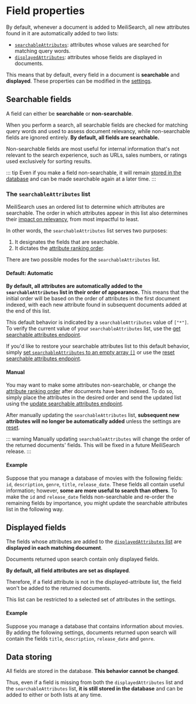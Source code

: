 # Field properties

By default, whenever a document is added to MeiliSearch, all new attributes found in it are automatically added to two lists:

- [`searchableAttributes`](/reference/features/field_properties.md#the-searchableattributes-list): attributes whose values are searched for matching query words.
- [`displayedAttributes`](/reference/features/field_properties.md#displayed-fields): attributes whose fields are displayed in documents.

This means that by default, every field in a document is **searchable** and **displayed**. These properties can be modified in the [settings](/reference/api/settings.md).

## Searchable fields

A field can either be **searchable** or **non-searchable**.

When you perform a search, all searchable fields are checked for matching query words and used to assess document relevancy, while non-searchable fields are ignored entirely. **By default, all fields are searchable.**

Non-searchable fields are most useful for internal information that's not relevant to the search experience, such as URLs, sales numbers, or ratings used exclusively for sorting results.

::: tip
Even if you make a field non-searchable, it will remain [stored in the database](#data-storing) and can be made searchable again at a later time.
:::

### The `searchableAttributes` list

MeiliSearch uses an ordered list to determine which attributes are searchable. The order in which attributes appear in this list also determines their [impact on relevancy](/learn/core_concepts/relevancy.md#attribute-ranking-order), from most impactful to least.

In other words, the `searchableAttributes` list serves two purposes:

1. It designates the fields that are searchable.
2. It dictates the [attribute ranking order](/learn/core_concepts/relevancy.md#attribute-ranking-order).

There are two possible modes for the `searchableAttributes` list.

#### Default: Automatic

**By default, all attributes are automatically added to the `searchableAttributes` list in their order of appearance.** This means that the initial order will be based on the order of attributes in the first document indexed, with each new attribute found in subsequent documents added at the end of this list.

This default behavior is indicated by a `searchableAttributes` value of `["*"]`. To verify the current value of your `searchableAttributes` list, use the [get searchable attributes endpoint](/reference/api/searchable_attributes.md#get-searchable-attributes).

If you'd like to restore your searchable attributes list to this default behavior, simply [set `searchableAttributes` to an empty array `[]`](/reference/api/searchable_attributes.md#update-searchable-attributes) or use the [reset searchable attributes endpoint](/reference/api/searchable_attributes.md#reset-searchable-attributes).

#### Manual

You may want to make some attributes non-searchable, or change the [attribute ranking order](/learn/core_concepts/relevancy.md#attribute-ranking-order) after documents have been indexed. To do so, simply place the attributes in the desired order and send the updated list using the [update searchable attributes endpoint](/reference/api/searchable_attributes.md#update-searchable-attributes).

After manually updating the `searchableAttributes` list, **subsequent new attributes will no longer be automatically added** unless the settings are [reset](/reference/api/searchable_attributes.md#reset-searchable-attributes).

::: warning
Manually updating `searchableAttributes` will change the order of the returned documents' fields. This will be fixed in a future MeiliSearch release.
:::

#### Example

Suppose that you manage a database of movies with the following fields: `id`, `description`, `genre`, `title`, `release_date`. These fields all contain useful information; however, **some are more useful to search than others**. To make the `id` and `release_date` fields non-searchable and re-order the remaining fields by importance, you might update the searchable attributes list in the following way.

<CodeSamples id="field_properties_guide_searchable_1" />

## Displayed fields

The fields whose attributes are added to the [`displayedAttributes` list](/reference/api/displayed_attributes.md) are **displayed in each matching document**.

Documents returned upon search contain only displayed fields.

**By default, all field attributes are set as displayed**.

Therefore, if a field attribute is not in the displayed-attribute list, the field won't be added to the returned documents.

This list can be restricted to a selected set of attributes in the settings.

#### Example

Suppose you manage a database that contains information about movies. By adding the following settings, documents returned upon search will contain the fields `title`, `description`, `release_date` and `genre`.

<CodeSamples id="field_properties_guide_displayed_1" />

## Data storing

All fields are stored in the database. **This behavior cannot be changed**.

Thus, even if a field is missing from both the `displayedAttributes` list and the `searchableAttributes` list, **it is still stored in the database** and can be added to either or both lists at any time.
